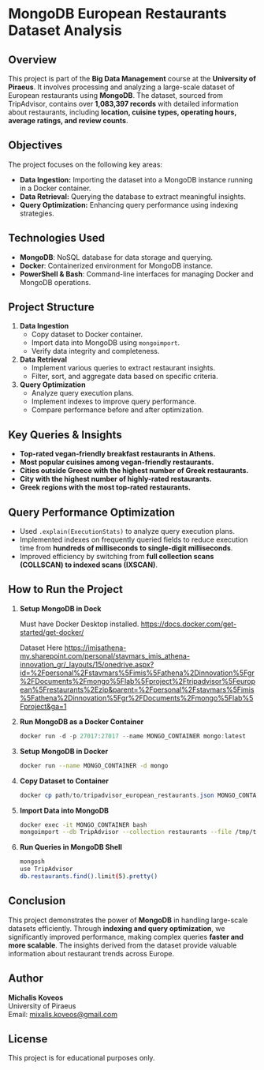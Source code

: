 # MongoDB European Restaurants Dataset Analysis

## Overview
This project is part of the **Big Data Management** course at the **University of Piraeus**. It involves processing and analyzing a large-scale dataset of European restaurants using **MongoDB**. The dataset, sourced from TripAdvisor, contains over **1,083,397 records** with detailed information about restaurants, including **location, cuisine types, operating hours, average ratings, and review counts**.

## Objectives
The project focuses on the following key areas:
- **Data Ingestion:** Importing the dataset into a MongoDB instance running in a Docker container.
- **Data Retrieval:** Querying the database to extract meaningful insights.
- **Query Optimization:** Enhancing query performance using indexing strategies.

## Technologies Used
- **MongoDB**: NoSQL database for data storage and querying.
- **Docker**: Containerized environment for MongoDB instance.
- **PowerShell & Bash**: Command-line interfaces for managing Docker and MongoDB operations.

## Project Structure
1. **Data Ingestion**
   - Copy dataset to Docker container.
   - Import data into MongoDB using `mongoimport`.
   - Verify data integrity and completeness.
2. **Data Retrieval**
   - Implement various queries to extract restaurant insights.
   - Filter, sort, and aggregate data based on specific criteria.
3. **Query Optimization**
   - Analyze query execution plans.
   - Implement indexes to improve query performance.
   - Compare performance before and after optimization.

## Key Queries & Insights
- **Top-rated vegan-friendly breakfast restaurants in Athens.**
- **Most popular cuisines among vegan-friendly restaurants.**
- **Cities outside Greece with the highest number of Greek restaurants.**
- **City with the highest number of highly-rated restaurants.**
- **Greek regions with the most top-rated restaurants.**

## Query Performance Optimization
- Used `.explain(ExecutionStats)` to analyze query execution plans.
- Implemented indexes on frequently queried fields to reduce execution time from **hundreds of milliseconds to single-digit milliseconds**.
- Improved efficiency by switching from **full collection scans (COLLSCAN) to indexed scans (IXSCAN)**.

## How to Run the Project
1. **Setup MongoDB in Dock**

   Must have Docker Desktop installed. https://docs.docker.com/get-started/get-docker/

   Dataset Here https://imisathena-my.sharepoint.com/personal/stavmars_imis_athena-innovation_gr/_layouts/15/onedrive.aspx?id=%2Fpersonal%2Fstavmars%5Fimis%5Fathena%2Dinnovation%5Fgr%2FDocuments%2Fmongo%5Flab%5Fproject%2Ftripadvisor%5Feuropean%5Frestaurants%2Ezip&parent=%2Fpersonal%2Fstavmars%5Fimis%5Fathena%2Dinnovation%5Fgr%2FDocuments%2Fmongo%5Flab%5Fproject&ga=1

3. **Run MongoDB as a Docker Container**
   ```powershell
   docker run -d -p 27017:27017 --name MONGO_CONTAINER mongo:latest
   ```

4. **Setup MongoDB in Docker**
   ```bash
   docker run --name MONGO_CONTAINER -d mongo
   ```
5. **Copy Dataset to Container**
   ```powershell
   docker cp path/to/tripadvisor_european_restaurants.json MONGO_CONTAINER:/tmp/
   ```
6. **Import Data into MongoDB**
   ```bash
   docker exec -it MONGO_CONTAINER bash
   mongoimport --db TripAdvisor --collection restaurants --file /tmp/tripadvisor_european_restaurants.json --jsonArray
   ```
7. **Run Queries in MongoDB Shell**
   ```bash
   mongosh
   use TripAdvisor
   db.restaurants.find().limit(5).pretty()
   ```

## Conclusion
This project demonstrates the power of **MongoDB** in handling large-scale datasets efficiently. Through **indexing and query optimization**, we significantly improved performance, making complex queries **faster and more scalable**. The insights derived from the dataset provide valuable information about restaurant trends across Europe.

## Author
**Michalis Koveos**  
University of Piraeus  
Email: mixalis.koveos@gmail.com  

## License
This project is for educational purposes only.


